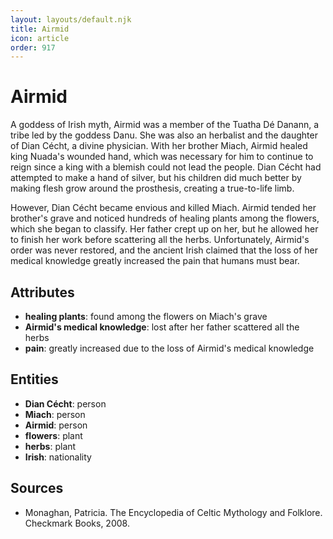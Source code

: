 ```yaml
---
layout: layouts/default.njk
title: Airmid
icon: article
order: 917
---
```

# Airmid

A goddess of Irish myth, Airmid was a member of the Tuatha Dé Danann, a tribe led by the goddess Danu. She was also an herbalist and the daughter of Dian Cécht, a divine physician. With her brother Miach, Airmid healed king Nuada's wounded hand, which was necessary for him to continue to reign since a king with a blemish could not lead the people. Dian Cécht had attempted to make a hand of silver, but his children did much better by making flesh grow around the prosthesis, creating a true-to-life limb.

However, Dian Cécht became envious and killed Miach. Airmid tended her brother's grave and noticed hundreds of healing plants among the flowers, which she began to classify. Her father crept up on her, but he allowed her to finish her work before scattering all the herbs. Unfortunately, Airmid's order was never restored, and the ancient Irish claimed that the loss of her medical knowledge greatly increased the pain that humans must bear.

## Attributes

- **healing plants**: found among the flowers on Miach's grave
- **Airmid's medical knowledge**: lost after her father scattered all the herbs
- **pain**: greatly increased due to the loss of Airmid's medical knowledge

## Entities

- **Dian Cécht**: person
- **Miach**: person
- **Airmid**: person
- **flowers**: plant
- **herbs**: plant
- **Irish**: nationality

## Sources

- Monaghan, Patricia. The Encyclopedia of Celtic Mythology and Folklore. Checkmark Books, 2008.

